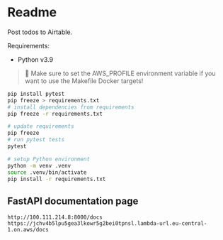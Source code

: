 # Readme

Post todos to Airtable.

Requirements:
- Python v3.9

> 📌 Make sure to set the AWS_PROFILE environment variable if you want to use the Makefile Docker targets!

```sh
pip install pytest
pip freeze > requirements.txt
# install dependencies from requirements
pip freeze -r requirements.txt

# update requirements
pip freeze
# run pytest tests
pytest
```

```sh
# setup Python environment
python -m venv .venv
source .venv/bin/activate
pip install -r requirements.txt
```

## FastAPI documentation page

```
http://100.111.214.8:8000/docs
https://jchv4b5lpu5gea3lkowr5g2bei0tpnsl.lambda-url.eu-central-1.on.aws/docs
```
